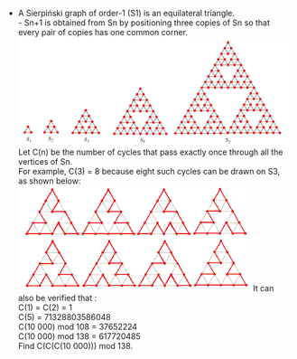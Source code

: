   - A Sierpi&#324;ski graph of order-1 (S1) is an equilateral triangle.<br />  - Sn+1 is obtained from Sn by positioning three copies of Sn so that every pair of copies has one common corner.      <img src="project/images/p_312_sierpinskyAt.gif" />    Let C(n) be the number of cycles that pass exactly once through all the vertices of Sn.<br />  For example, C(3) = 8 because eight such cycles can be drawn on S3, as shown below:      <img src="project/images/p_312_sierpinsky8t.gif" />    It can also be verified that :<br />  C(1) = C(2) = 1<br />  C(5) = 71328803586048<br />  C(10 000) mod 108 = 37652224<br />  C(10 000) mod 138 = 617720485<br />      Find C(C(C(10 000))) mod 138.        